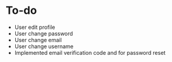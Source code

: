 # To-do
- User edit profile
- User change password
- User change email
- User change username
- Implemented email verification code and for password reset